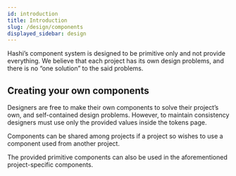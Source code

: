 ```yaml
---
id: introduction
title: Introduction
slug: /design/components
displayed_sidebar: design
---
```

Hashi’s component system is designed to be primitive only and not provide everything. We believe that each project has its own design problems, and there is no “one solution” to the said problems.

## Creating your own components

Designers are free to make their own components to solve their project’s own, and self-contained design problems. However, to maintain consistency designers must use only the provided values inside the tokens page.

Components can be shared among projects if a project so wishes to use a component used from another project.

The provided primitive components can also be used in the aforementioned project-specific components.